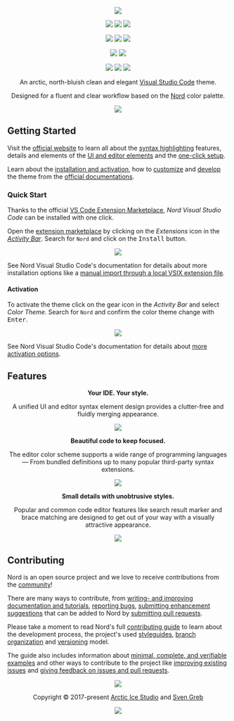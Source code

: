 <p align="center"><a href="https://www.nordtheme.com/ports/visual-studio-code" target="_blank"><img src="https://raw.githubusercontent.com/arcticicestudio/nord-docs/main/assets/images/ports/visual-studio-code/repository-hero.png" srcset="https://raw.githubusercontent.com/arcticicestudio/nord-docs/main/assets/images/ports/visual-studio-code/repository-hero-2x.png 2x"/></a></p>

<p align="center"><a href="https://github.com/arcticicestudio/nord-visual-studio-code/releases/latest" target="_blank"><img src="https://img.shields.io/github/release/arcticicestudio/nord-visual-studio-code.svg?style=flat-square&label=Release&logo=github&logoColor=eceff4&colorA=4c566a&colorB=88c0d0"/></a> <a href="https://www.nordtheme.com/docs/ports/visual-studio-code" target="_blank"><img src="https://img.shields.io/github/release/arcticicestudio/nord-visual-studio-code.svg?style=flat-square&label=Docs&colorA=4c566a&colorB=88c0d0&logo=data%3Aimage%2Fsvg%2Bxml%3Bbase64%2CPHN2ZyB4bWxucz0iaHR0cDovL3d3dy53My5vcmcvMjAwMC9zdmciIHdpZHRoPSIxNiIgaGVpZ2h0PSIxNiI%2BCiAgICA8cGF0aCBmaWxsPSIjZDhkZWU5IiBkPSJNMTMuNzQ2IDIuODEzYS42Ny42NyAwIDAgMC0uNTU5LS4xMzNMOCAzLjg0OGwtNS4xODgtMS4xOGEuNjY5LjY2OSAwIDAgMC0uNTcuMTMzLjY3Ny42NzcgMCAwIDAtLjI0Mi41MzF2OC4xMzNjLS4wMDguMzIuMjEuNTk4LjUyLjY2OGw1LjMzMiAxLjE5OWguMjk2bDUuMzMyLTEuMmEuNjY4LjY2OCAwIDAgMCAuNTItLjY2N1YzLjMzMmEuNjU5LjY1OSAwIDAgMC0uMjU0LS41MnpNMy4zMzIgNC4xNjhsNCAuODk4djYuNzY2bC00LS44OTh6bTkuMzM2IDYuNzY2bC00IC44OThWNS4wNjZsNC0uODk4em0wIDAiLz4KPC9zdmc%2BCg%3D%3D"/></a> <a href="https://github.com/arcticicestudio/nord-visual-studio-code/blob/develop/CHANGELOG.md" target="_blank"><img src="https://img.shields.io/github/release/arcticicestudio/nord-visual-studio-code.svg?style=flat-square&label=Changelog&logo=github&logoColor=eceff4&colorA=4c566a&colorB=88c0d0"/></a></p>

<p align="center"><a href="https://marketplace.visualstudio.com/items/arcticicestudio.nord-visual-studio-code" target="_blank"><img src="https://vsmarketplacebadge.apphb.com/version/arcticicestudio.nord-visual-studio-code.svg?style=flat-square&label=Extension%20Marketplace&logo=visual-studio-code&logoColor=eceff4&colorA=4c566a&colorB=88c0d0"/></a> <a href="https://marketplace.visualstudio.com/items/arcticicestudio.nord-visual-studio-code" target="_blank"><img src="https://vsmarketplacebadge.apphb.com/installs/arcticicestudio.nord-visual-studio-code.svg?style=flat-square&label=Installations&logo=visual-studio-code&logoColor=eceff4&colorA=4c566a&colorB=88c0d0"/></a> <a href="https://marketplace.visualstudio.com/items/arcticicestudio.nord-visual-studio-code" target="_blank"><img src="https://vsmarketplacebadge.apphb.com/rating-short/arcticicestudio.nord-visual-studio-code.svg?style=flat-square&label=Rating&logo=visual-studio-code&logoColor=eceff4&colorA=4c566a&colorB=88c0d0"/></a></p>

<p align="center"><a href="https://circleci.com/gh/arcticicestudio/nord-visual-studio-code" target="_blank"><img src="https://img.shields.io/circleci/project/github/arcticicestudio/nord-visual-studio-code/develop.svg?style=flat-square&label=Build&logo=circleci&logoColor=eceff4&colorA=4c566a"/></a> <a href="https://code.visualstudio.com/updates/v1_12" target="_blank"><img src="https://img.shields.io/static/v1.svg?style=flat-square&label=Compatibility&message=%3E%3D1.12.0&logo=visual-studio-code&logoColor=eceff4&colorA=4c566a&colorB=88c0d0"/></a></p>

<p align="center"><a href="https://github.com/arcticicestudio/styleguide-javascript/releases/latest" target="_blank"><img src="https://img.shields.io/github/release/arcticicestudio/styleguide-javascript.svg?style=flat-square&label=JavaScript%20Style%20Guide&logoColor=eceff4&colorA=4c566a&colorB=88c0d0&logo=javascript"/></a> <a href="https://github.com/arcticicestudio/styleguide-markdown/releases/latest" target="_blank"><img src="https://img.shields.io/github/release/arcticicestudio/styleguide-markdown.svg?style=flat-square&label=Markdown%20Style%20Guide&colorA=4c566a&colorB=88c0d0&logo=data%3Aimage%2Fsvg%2Bxml%3Bbase64%2CPHN2ZyB4bWxucz0iaHR0cDovL3d3dy53My5vcmcvMjAwMC9zdmciIHdpZHRoPSIzOSIgaGVpZ2h0PSIzOSIgdmlld0JveD0iMCAwIDM5IDM5Ij48cGF0aCBmaWxsPSJub25lIiBzdHJva2U9IiNEOERFRTkiIHN0cm9rZS13aWR0aD0iMyIgc3Ryb2tlLW1pdGVybGltaXQ9IjEwIiBkPSJNMS41IDEuNWgzNnYzNmgtMzZ6Ii8%2BPHBhdGggZmlsbD0iI0Q4REVFOSIgZD0iTTIwLjY4MyAyNS42NTVsNS44NzItMTMuNDhoLjU2Nmw1Ljg3MyAxMy40OGgtMS45OTZsLTQuMTU5LTEwLjA1Ni00LjE2MSAxMC4wNTZoLTEuOTk1em0tMi42OTYgMGwtMTMuNDgtNS44NzJ2LS41NjZsMTMuNDgtNS44NzJ2MS45OTVMNy45MzEgMTkuNWwxMC4wNTYgNC4xNnoiLz48L3N2Zz4%3D"/></a> <a href="https://github.com/arcticicestudio/styleguide-git/releases/latest" target="_blank"><img src="https://img.shields.io/github/release/arcticicestudio/styleguide-git.svg?style=flat-square&label=Git%20Style%20Guide&logoColor=eceff4&colorA=4c566a&colorB=88c0d0&logo=git"/></a></p>

<p align="center">An arctic, north-bluish clean and elegant <a href="https://code.visualstudio.com" target="_blank">Visual Studio Code</a> theme.</p>

<p align="center">Designed for a fluent and clear workflow based on the <a href="https://www.nordtheme.com" target="_blank">Nord</a> color palette.</p>

<p align="center"><a href="https://www.nordtheme.com/ports/visual-studio-code" target="_blank"><img src="https://raw.githubusercontent.com/arcticicestudio/nord-docs/main/assets/images/ports/visual-studio-code/ui-overview-jsx.png"/></a></p>

## Getting Started

Visit the [official website][nord-home] to learn all about the [syntax highlighting][nord-home#syntax] features, details and elements of the [UI and editor elements][nord-home#editor-details] and the [one-click setup][nord-home#setup].

Learn about the [installation and activation][nord-docs-home-install], how to [customize][nord-docs-home-custom] and [develop][nord-docs-home-develop] the theme from the [official documentations][nord-docs-home].

### Quick Start

Thanks to the official [VS Code Extension Marketplace][vscode-extmarket-home], _Nord Visual Studio Code_ can be installed with one click.

Open the [extension marketplace][vscode-docs-extmarket] by clicking on the _Extensions_ icon in the [_Activity Bar_][vscode-docs-ui-actbar]. Search for `Nord` and click on the <kbd>Install</kbd> button.

<p align="center"><img src="https://raw.githubusercontent.com/arcticicestudio/nord-docs/main/assets/images/ports/visual-studio-code/ui-extension-marketplace.png"/></p>

See Nord Visual Studio Code's documentation for details about more installation options like a [manual import through a local VSIX extension file][nord-docs-home-install#local].

#### Activation

To activate the theme click on the gear icon in the _Activity Bar_ and select _Color Theme_. Search for `Nord` and confirm the color theme change with <kbd>Enter</kbd>.

<p align="center"><img src="https://raw.githubusercontent.com/arcticicestudio/nord-docs/main/assets/images/ports/visual-studio-code/ui-color-theme-select.png"/></p>

See Nord Visual Studio Code's documentation for details about [more activation options][nord-docs-home-install#activation].

## Features

<div align="center"><p><strong>Your IDE. Your style.</strong></p><p>A unified UI and editor syntax element design provides a clutter-free and fluidly merging appearance.</p></div>

<p align="center"><img src="https://raw.githubusercontent.com/arcticicestudio/nord-docs/main/assets/images/ports/visual-studio-code/ui-overview-go.png"/></p>

<div align="center"><p><strong>Beautiful code to keep focused.</strong></p><p>The editor color scheme supports a wide range of programming languages — From bundled definitions up to many popular third-party syntax extensions.</p></div>

<p align="center"><img src="https://raw.githubusercontent.com/arcticicestudio/nord-docs/main/assets/images/ports/visual-studio-code/editor-syntax-go.png"/></p>

<div align="center"><p><strong>Small details with unobtrusive styles.</strong></p><p>Popular and common code editor features like search result marker and brace matching are designed to get out of your way with a visually attractive appearance.</p></div>

<p align="center"><img src="https://raw.githubusercontent.com/arcticicestudio/nord-docs/main/assets/images/ports/visual-studio-code/editor-syntax-go-comments.png"/></p>

## Contributing

Nord is an open source project and we love to receive contributions from the [community][nord-comm]!

There are many ways to contribute, from [writing- and improving documentation and tutorials][nord-contrib-guide-docs], [reporting bugs][nord-contrib-guide-bugs], [submitting enhancement suggestions][nord-contrib-guide-enhance] that can be added to Nord by [submitting pull requests][nord-contrib-guide-pr].

Please take a moment to read Nord's full [contributing guide][nord-contrib-guide] to learn about the development process, the project's used [styleguides][nord-contrib-guide-styles], [branch organization][nord-contrib-guide-branching] and [versioning][nord-contrib-guide-versioning] model.

The guide also includes information about [minimal, complete, and verifiable examples][nord-contrib-guide-mcve] and other ways to contribute to the project like [improving existing issues][nord-contrib-guide-impr-issues] and [giving feedback on issues and pull requests][nord-contrib-guide-feedback].

<p align="center"><img src="https://raw.githubusercontent.com/arcticicestudio/nord-docs/main/assets/images/nord/repository-footer-separator.png" srcset="https://raw.githubusercontent.com/arcticicestudio/nord-docs/main/assets/images/nord/repository-footer-separator-2x.png 2x" /></p>

<p align="center">Copyright &copy; 2017-present <a href="https://www.arcticicestudio.com" target="_blank">Arctic Ice Studio</a> and <a href="https://www.svengreb.de" target="_blank">Sven Greb</a></p>

<p align="center"><a href="https://github.com/arcticicestudio/nord-visual-studio-code/blob/develop/LICENSE"><img src="https://img.shields.io/static/v1.svg?style=flat-square&label=License&message=MIT&logoColor=eceff4&logo=github&colorA=4c566a&colorB=88c0d0"/></a></p>

[nord-comm]: https://www.nordtheme.com/community
[nord-contrib-guide-branching]: https://github.com/arcticicestudio/nord/blob/develop/CONTRIBUTING.md#branch-organization
[nord-contrib-guide-bugs]: https://github.com/arcticicestudio/nord/blob/develop/CONTRIBUTING.md#bug-reports
[nord-contrib-guide-docs]: https://github.com/arcticicestudio/nord/blob/develop/CONTRIBUTING.md#documentations
[nord-contrib-guide-enhance]: https://github.com/arcticicestudio/nord/blob/develop/CONTRIBUTING.md#enhancement-suggestions
[nord-contrib-guide-feedback]: https://github.com/arcticicestudio/nord/blob/develop/CONTRIBUTING.md#give-feedback-on-issues-and-pull-requests
[nord-contrib-guide-impr-issues]: https://github.com/arcticicestudio/nord/blob/develop/CONTRIBUTING.md#improve-issues
[nord-contrib-guide-mcve]: https://github.com/arcticicestudio/nord/blob/develop/CONTRIBUTING.md#mcve
[nord-contrib-guide-pr]: https://github.com/arcticicestudio/nord/blob/develop/CONTRIBUTING.md#pull-requests
[nord-contrib-guide-styles]: https://github.com/arcticicestudio/nord/blob/develop/CONTRIBUTING.md#styleguides
[nord-contrib-guide-versioning]: https://github.com/arcticicestudio/nord/blob/develop/CONTRIBUTING.md#versioning
[nord-contrib-guide]: https://github.com/arcticicestudio/nord/blob/develop/CONTRIBUTING.md
[nord-docs-home-custom]: https://www.nordtheme.com/docs/ports/visual-studio-code/customization
[nord-docs-home-develop]: https://www.nordtheme.com/docs/ports/visual-studio-code/development
[nord-docs-home-install]: https://www.nordtheme.com/docs/ports/visual-studio-code/installation
[nord-docs-home-install#activation]: https://www.nordtheme.com/docs/ports/visual-studio-code/installation#activation
[nord-docs-home-install#local]: https://www.nordtheme.com/docs/ports/visual-studio-code/installation#local-installation
[nord-docs-home]: https://www.nordtheme.com/docs/ports/visual-studio-code
[nord-home]: https://www.nordtheme.com/ports/visual-studio-code
[nord-home#editor-details]: https://www.nordtheme.com/ports/visual-studio-code#editor-details
[nord-home#setup]: https://www.nordtheme.com/ports/visual-studio-code#setup
[nord-home#syntax]: https://www.nordtheme.com/ports/visual-studio-code#syntax
[vscode-docs-extmarket]: https://code.visualstudio.com/docs/editor/extension-gallery
[vscode-docs-ui-actbar]: https://code.visualstudio.com/docs/getstarted/userinterface#_activity-bar
[vscode-extmarket-home]: https://marketplace.visualstudio.com/items?itemName=arcticicestudio.nord-visual-studio-code
